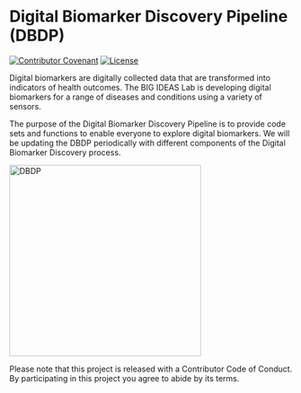 # Digital Biomarker Discovery Pipeline (DBDP)
[![Contributor Covenant](https://img.shields.io/badge/Contributor%20Covenant-v2.0%20adopted-ff69b4.svg)](code_of_conduct.md) 
[![License](https://img.shields.io/badge/License-Apache%202.0-blue.svg)](https://opensource.org/licenses/Apache-2.0)

Digital biomarkers are digitally collected data that are transformed into indicators of health outcomes. The BIG IDEAS Lab is developing digital biomarkers for a range of diseases and conditions using a variety of sensors. 

The purpose of the Digital Biomarker Discovery Pipeline is to provide code sets and functions to enable everyone to explore digital biomarkers. We will be updating the DBDP periodically with different components of the Digital Biomarker Discovery process.

<img width="341" alt="DBDP" src="https://user-images.githubusercontent.com/43549914/73032051-ea9de480-3e0b-11ea-9f1c-1a1c490c973b.PNG">


Please note that this project is released with a Contributor Code of Conduct. By participating in this project you agree to abide by its terms.
